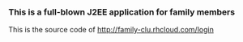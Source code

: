 ### This is a full-blown J2EE application for family members

This is the source code of http://family-clu.rhcloud.com/login


